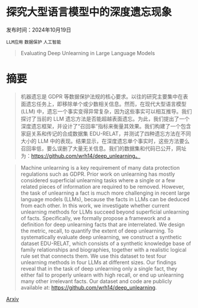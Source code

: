 # 探究大型语言模型中的深度遗忘现象

发布时间：2024年10月19日

`LLM应用` `数据保护` `人工智能`

> Evaluating Deep Unlearning in Large Language Models

# 摘要

> 机器遗忘是 GDPR 等数据保护法规的核心要求。以往的研究主要集中在表面遗忘任务上，即移除单个或少数相关信息。然而，在现代大型语言模型 (LLM) 中，遗忘一个事实变得异常复杂，因为这些事实可以相互推导。我们探讨了当前的 LLM 遗忘方法是否能超越表面遗忘。为此，我们提出了一个深度遗忘框架，并设计了“召回率”指标来衡量其效果。我们构建了一个包含家庭关系和传记的合成数据集 EDU-RELAT，并测试了四种遗忘方法在不同大小的 LLM 中的表现。结果显示，在深度遗忘单个事实时，这些方法要么召回率低，要么误删了大量无关信息。我们的数据集和代码已公开，网址为：https://github.com/wrh14/deep_unlearning。

> Machine unlearning is a key requirement of many data protection regulations such as GDPR. Prior work on unlearning has mostly considered superficial unlearning tasks where a single or a few related pieces of information are required to be removed. However, the task of unlearning a fact is much more challenging in recent large language models (LLMs), because the facts in LLMs can be deduced from each other. In this work, we investigate whether current unlearning methods for LLMs succeed beyond superficial unlearning of facts. Specifically, we formally propose a framework and a definition for deep unlearning facts that are interrelated. We design the metric, recall, to quantify the extent of deep unlearning. To systematically evaluate deep unlearning, we construct a synthetic dataset EDU-RELAT, which consists of a synthetic knowledge base of family relationships and biographies, together with a realistic logical rule set that connects them. We use this dataset to test four unlearning methods in four LLMs at different sizes. Our findings reveal that in the task of deep unlearning only a single fact, they either fail to properly unlearn with high recall, or end up unlearning many other irrelevant facts. Our dataset and code are publicly available at: https://github.com/wrh14/deep_unlearning.

[Arxiv](https://arxiv.org/abs/2410.15153)